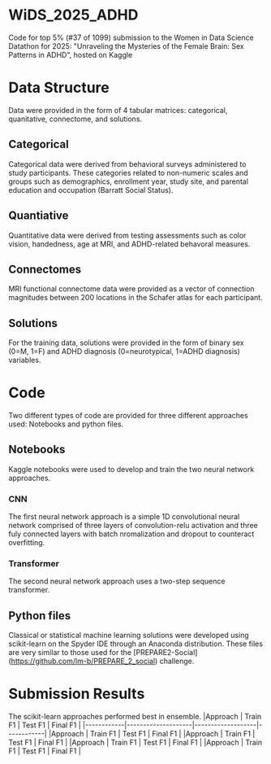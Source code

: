 # WiDS_2025_ADHD
Code for top 5% (#37 of 1099) submission to the Women in Data Science Datathon for 2025: "Unraveling the Mysteries of the Female Brain: Sex Patterns in ADHD", hosted on Kaggle 


# Data Structure 
Data were provided in the form of 4 tabular matrices: categorical, quanitative, connectome, and solutions. 
## Categorical 
Categorical data were derived from behavioral surveys administered to study participants. These categories related to non-numeric scales and groups such as demographics, enrollment year, study site, and parental education and occupation (Barratt Social Status). 

## Quantiative 
Quantitative data were derived from testing assessments such as color vision, handedness, age at MRI, and ADHD-related behavoral measures. 

## Connectomes 
MRI functional connectome data were provided as a vector of connection magnitudes  between 200 locations in the Schafer atlas for each participant. 

## Solutions
For the training data, solutions were provided in the form of binary sex (0=M, 1=F) and ADHD diagnosis (0=neurotypical, 1=ADHD diagnosis) variables. 

# Code
Two different types of code are provided for three different approaches used: Notebooks and python files. 
## Notebooks 
Kaggle notebooks were used to develop and train the two neural network approaches. 
### CNN 
The first neural network approach is a simple 1D convolutional neural network comprised of three layers of convolution-relu activation and three fuly connected layers with batch nromalization and dropout to counteract overfitting.  
### Transformer 
The second neural network approach uses a two-step sequence transformer.  
## Python files 
Classical or statistical machine learning solutions were developed using scikit-learn on the Spyder IDE through an Anaconda distribution. These files are very similar to those used for the [PREPARE2-Social] (https://github.com/lm-b/PREPARE_2_social) challenge.  

# Submission Results
The scikit-learn approaches performed best in ensemble. 
|Approach    |      Train F1      |    Test F1        |   Final F1 |
|------------|--------------------|-------------------|------------|
|Approach    |      Train F1      |    Test F1        |   Final F1 |
|Approach    |      Train F1      |    Test F1        |   Final F1 |
|Approach    |      Train F1      |    Test F1        |   Final F1 |
|Approach    |      Train F1      |    Test F1        |   Final F1 |


